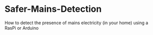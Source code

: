 # Safer-Mains-Detection
How to detect the presence of mains electricity (in your home) using a RasPi or Arduino
